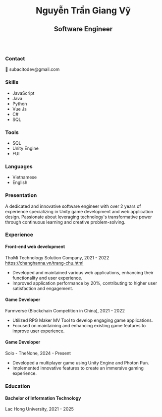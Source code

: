 <!DOCTYPE html>
<html lang="en">

<head>
    <meta charset="UTF-8">
    <meta name="viewport" content="width=device-width, initial-scale=1.0">
    <title>CV Example</title>
    <link rel="stylesheet" href="styles.css">
</head>

<body>
    <div class="cv-container">
        <header class="header">
            <div class="header-content">
                <h1>Nguyễn Trần Giang Vỹ</h1>
                <h2>Software Engineer</h2>
            </div>
            <div class="pic-face">
                <div class="img-container">
                    <img src="img/image.png" alt="">
                </div>
            </div>
        </header>
        <div class="my-cv">
            <aside class="sidebar">
                <section class="contact-info">
                    <h3>Contact</h3>
                    <p><strong>📧</strong> subacitodev@gmail.com</p>
                </section>
                <section class="skills">
                    <h3>Skills</h3>
                    <ul>
                        <li>JavaScript</li>
                        <li>Java</li>
                        <li>Python</li>
                        <li>Vue Js</li>
                        <li>C#</li>
                        <li>SQL</li>
                    </ul>
                </section>
                <section class="tools">
                    <h3>Tools</h3>
                    <ul>
                        <li>SQL</li>
                        <li>Unity Engine</li>
                        <li>FUI</li>
                    </ul>
                </section>
                <section class="languages">
                    <h3>Languages</h3>
                    <ul>
                        <li>Vietnamese</li>
                        <li>English</li>
                    </ul>
                </section>
            </aside>
            <main class="main-content">
                <section class="profile-summary">
                    <h3>Presentation</h3>
                    <p>A dedicated and innovative software engineer with over 2 years of experience specializing in Unity game development and web application design. Passionate about leveraging technology's transformative power through continuous learning and creative problem-solving.
</p>
                </section>
                <section class="experience">
                    <h3>Experience</h3>
                    <div class="job">
                        <h4>Front-end web development</h4>
                        <p class="company">ThoMi Technology Solution Company, 2021 - 2022 <a href="https://changhanna.vn/trang-chu.html">https://changhanna.vn/trang-chu.html</a></p>
                        <ul>
                            <li>Developed and maintained various web applications, enhancing their functionality and user experience.
</li>
                            <li>Improved application performance by 20%, contributing to higher user satisfaction and engagement.
</li>
                        </ul>
                    </div>
                    <div class="job">
                        <h4>Game Developer</h4>
                        <p class="company">Farmverse (Blockchain Competition in China), 2021 - 2022</p>
                        <ul>
                            <li>Utilized RPG Maker MV Tool to develop engaging game applications.</li>
                            <li>Focused on maintaining and enhancing existing game features to improve user experience.</li>
                        </ul>
                    </div>
                    <div class="job">
                        <h4>Game Developer</h4>
                        <p class="company">Solo - TheNone, 2024 - Present</p>
                        <ul>
                            <li>Developed a multiplayer game using Unity Engine and Photon Pun.</li>
                            <li>Implemented innovative features to create an immersive gaming experience.</li>
                        </ul>
                    </div>
                </section>
                <section class="education">
                    <h3>Education</h3>
                    <div class="education-item">
                        <h4>Bachelor of Information Technology</h4>
                        <p class="institution">Lac Hong University, 2021 - 2025</p>
                    </div>
                </section>
            </main>
        </div>
    </div>
</body>

</html>
